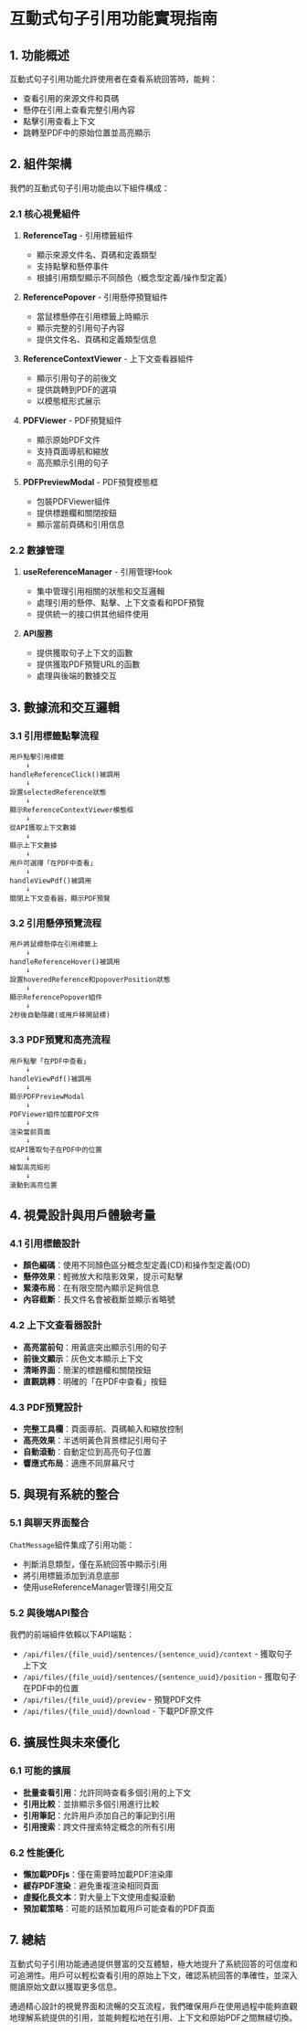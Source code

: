 # 互動式句子引用功能實現指南

## 1. 功能概述

互動式句子引用功能允許使用者在查看系統回答時，能夠：
- 查看引用的來源文件和頁碼
- 懸停在引用上查看完整引用內容
- 點擊引用查看上下文
- 跳轉至PDF中的原始位置並高亮顯示

## 2. 組件架構

我們的互動式句子引用功能由以下組件構成：

### 2.1 核心視覺組件

1. **ReferenceTag** - 引用標籤組件
   - 顯示來源文件名、頁碼和定義類型
   - 支持點擊和懸停事件
   - 根據引用類型顯示不同顏色（概念型定義/操作型定義）

2. **ReferencePopover** - 引用懸停預覽組件
   - 當鼠標懸停在引用標籤上時顯示
   - 顯示完整的引用句子內容
   - 提供文件名、頁碼和定義類型信息

3. **ReferenceContextViewer** - 上下文查看器組件
   - 顯示引用句子的前後文
   - 提供跳轉到PDF的選項
   - 以模態框形式展示

4. **PDFViewer** - PDF預覽組件
   - 顯示原始PDF文件
   - 支持頁面導航和縮放
   - 高亮顯示引用的句子

5. **PDFPreviewModal** - PDF預覽模態框
   - 包裝PDFViewer組件
   - 提供標題欄和關閉按鈕
   - 顯示當前頁碼和引用信息

### 2.2 數據管理

1. **useReferenceManager** - 引用管理Hook
   - 集中管理引用相關的狀態和交互邏輯
   - 處理引用的懸停、點擊、上下文查看和PDF預覽
   - 提供統一的接口供其他組件使用

2. **API服務**
   - 提供獲取句子上下文的函數
   - 提供獲取PDF預覽URL的函數
   - 處理與後端的數據交互

## 3. 數據流和交互邏輯

### 3.1 引用標籤點擊流程

```
用戶點擊引用標籤
    ↓
handleReferenceClick()被調用
    ↓
設置selectedReference狀態
    ↓
顯示ReferenceContextViewer模態框
    ↓
從API獲取上下文數據
    ↓
顯示上下文數據
    ↓
用戶可選擇「在PDF中查看」
    ↓
handleViewPdf()被調用
    ↓
關閉上下文查看器，顯示PDF預覽
```

### 3.2 引用懸停預覽流程

```
用戶將鼠標懸停在引用標籤上
    ↓
handleReferenceHover()被調用
    ↓
設置hoveredReference和popoverPosition狀態
    ↓
顯示ReferencePopover組件
    ↓
2秒後自動隱藏(或用戶移開鼠標)
```

### 3.3 PDF預覽和高亮流程

```
用戶點擊「在PDF中查看」
    ↓
handleViewPdf()被調用
    ↓
顯示PDFPreviewModal
    ↓
PDFViewer組件加載PDF文件
    ↓
渲染當前頁面
    ↓
從API獲取句子在PDF中的位置
    ↓
繪製高亮矩形
    ↓
滾動到高亮位置
```

## 4. 視覺設計與用戶體驗考量

### 4.1 引用標籤設計

- **顏色編碼**：使用不同顏色區分概念型定義(CD)和操作型定義(OD)
- **懸停效果**：輕微放大和陰影效果，提示可點擊
- **緊湊布局**：在有限空間內顯示足夠信息
- **內容截斷**：長文件名會被截斷並顯示省略號

### 4.2 上下文查看器設計

- **高亮當前句**：用黃底突出顯示引用的句子
- **前後文顯示**：灰色文本顯示上下文
- **清晰界面**：簡潔的標題欄和關閉按鈕
- **直觀跳轉**：明確的「在PDF中查看」按鈕

### 4.3 PDF預覽設計

- **完整工具欄**：頁面導航、頁碼輸入和縮放控制
- **高亮效果**：半透明黃色背景標記引用句子
- **自動滾動**：自動定位到高亮句子位置
- **響應式布局**：適應不同屏幕尺寸

## 5. 與現有系統的整合

### 5.1 與聊天界面整合

`ChatMessage`組件集成了引用功能：
- 判斷消息類型，僅在系統回答中顯示引用
- 將引用標籤添加到消息底部
- 使用useReferenceManager管理引用交互

### 5.2 與後端API整合

我們的前端組件依賴以下API端點：
- `/api/files/{file_uuid}/sentences/{sentence_uuid}/context` - 獲取句子上下文
- `/api/files/{file_uuid}/sentences/{sentence_uuid}/position` - 獲取句子在PDF中的位置
- `/api/files/{file_uuid}/preview` - 預覽PDF文件
- `/api/files/{file_uuid}/download` - 下載PDF原文件

## 6. 擴展性與未來優化

### 6.1 可能的擴展

- **批量查看引用**：允許同時查看多個引用的上下文
- **引用比較**：並排顯示多個引用進行比較
- **引用筆記**：允許用戶添加自己的筆記到引用
- **引用搜索**：跨文件搜索特定概念的所有引用

### 6.2 性能優化

- **懶加載PDFjs**：僅在需要時加載PDF渲染庫
- **緩存PDF渲染**：避免重複渲染相同頁面
- **虛擬化長文本**：對大量上下文使用虛擬滾動
- **預加載策略**：可能的話預加載用戶可能查看的PDF頁面

## 7. 總結

互動式句子引用功能通過提供豐富的交互體驗，極大地提升了系統回答的可信度和可追溯性。用戶可以輕松查看引用的原始上下文，確認系統回答的準確性，並深入閱讀原始文獻以獲取更多信息。

通過精心設計的視覺界面和流暢的交互流程，我們確保用戶在使用過程中能夠直觀地理解系統提供的引用，並能夠輕松地在引用、上下文和原始PDF之間無縫切換。 